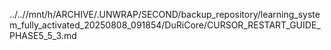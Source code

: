 ../..//mnt/h/ARCHIVE/.UNWRAP/SECOND/backup_repository/learning_system_fully_activated_20250808_091854/DuRiCore/CURSOR_RESTART_GUIDE_PHASE5_5_3.md